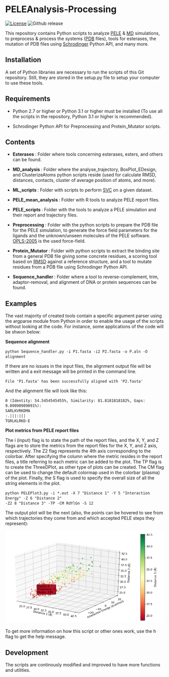 # PELEAnalysis-Processing

[![License](https://img.shields.io/badge/License-MIT-blue.svg)](https://doge.mit-license.org/)
![Github release](https://img.shields.io/github/release/PELEAnalysis-Processing/PELEAnalysis-Processing.svg)

This repository contains Python scripts to analyze [PELE](https://pele.bsc.es/pele.wt) & [MD](https://en.wikipedia.org/wiki/Molecular_dynamics) simulations, to preprocess & process the systems ([PDB](http://www.wwpdb.org/documentation/file-format) files), tools for esterases, the mutation of PDB files using [Schrodinger](https://www.schrodinger.com/) Python API, and many more.

## Installation

A set of Python libraries are necessary to run the scripts of this Git repository. Still, they are stored in the setup.py file to setup your computer to use these tools.

## Requirements

* Python 2.7 or higher or Python 3.1 or higher must be installed (To use all the scripts in the repository, Python 3.1 or higher is recommended).

* Schrodinger Python API for Preprocessing and Protein\_Mutator scripts.

## Contents

* <b> Esterases </b>: Folder where tools concerning esterases, esters, and others can be found.

* <b> MD\_analysis </b>: Folder where the analyse\_trajectory, BoxPlot_EDesign, and ClusterizeAtoms python scripts reside (used for calculate RMSD, distances, contacts, cluster of average position of atoms, and more).

* <b> ML\_scripts </b>: Folder with scripts to perform [SVC](https://en.wikipedia.org/wiki/Support-vector_machine) on a given dataset.

* <b> PELE\_mean\_analysis </b>: Folder with R tools to analyze PELE report files.

* <b> PELE\_scripts </b>: Folder with the tools to analyze a PELE simulation and their report and trajectory files.

* <b> Preprocessing </b>: Folder with the python scripts to prepare the PDB file for the PELE simulation, to generate the force field parameters for the ligands and the unknown/unseen molecules of the PELE software. [OPLS-2005](https://en.wikipedia.org/wiki/OPLS) is the used force-field.

* <b> Protein\_Mutator </b>: Folder with python scripts to extract the binding site from a general PDB file giving some concrete residues, a scoring tool based on [RMSD](https://en.wikipedia.org/wiki/Root-mean-square_deviation_of_atomic_positions) against a reference structure, and a tool to mutate residues from a PDB file using Schrodinger Python API.

* <b> Sequence\_handler </b>: Folder where a tool to reverse-complement, trim, adaptor-removal, and alignment of DNA or protein sequences can be found.

## Examples

The vast majority of created tools contain a specific argument parser using the argparse module from Python in order to enable the usage of the scripts without looking at the code. For instance, some applications of the code will be shwon below:

<b> Sequence alignment </b>

```
python Sequence_handler.py -i P1.fasta -i2 P2.fasta -o P.aln -O alignment
```

If there are no issues in the input files, the alignment output file will be written and a exit message will be printed in the command line.

```
File 'P1.fasta' has been successfully aligned with 'P2.fasta'
```

And the alignment file will look like this:

```
0 (Identity: 54.5454545455%, Similarity: 81.8181818182%, Gaps: 9.09090909091%): 
SARLKVRKDMA
:.|||:|||  
TGRLKLRKD-E
```

<b> Plot metrics from PELE report files </b>

The i (input) flag is to state the path of the report files, and the X, Y, and Z flags are to store the metrics from the report files for the X, Y, and Z axis, respectively. The Z2 flag represents the 4th axis corresponding to the colorbar. After specifying the column where the metric resides in the report files, a title referring to each metric can be added to the plot. The TP flag is to create the ThreeDPlot, as other type of plots can be created. The CM flag can be used to change the default colormap used in the colorbar (plasma) of the plot. Finally, the S flag is used to specify the overall size of all the string elements in the plot.

```
python PELEPlot3.py -i *.out -X 7 "Distance 1" -Y 5 "Interaction Energy" -Z 6 "Distance 2"
-Z2 8 "Distance 3" -TP -CM RdYlGn -S 12
```

The output plot will be the next (also, the points can be hovered to see from which trajectories they come from and which accepted PELE steps they represent):

![Alt text](PELEAnalysis-Processing/PELE_scripts/PELEPlot.png)

To get more information on how this script or other ones work, use the h flag to get the help message.

## Development

The scripts are continously modified and improved to have more functions and utilities.

